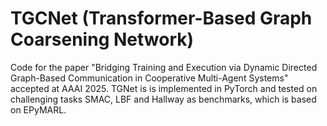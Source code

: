 # TGCNet (Transformer-Based Graph Coarsening Network)
Code for the paper "Bridging Training and Execution via Dynamic Directed Graph-Based Communication in Cooperative Multi-Agent Systems" accepted at AAAI 2025. TGNet is is implemented in PyTorch and tested on challenging tasks SMAC, LBF and Hallway as benchmarks, which is based on EPyMARL.